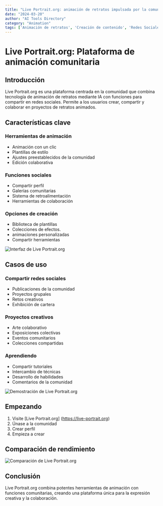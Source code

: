 ```yaml
---
title: "Live Portrait.org: animación de retratos impulsada por la comunidad"
date: "2024-03-20"
author: "AI Tools Directory"
category: "Animation"
tags: ['Animación de retratos', 'Creación de contenido', 'Redes Sociales', 'Vídeo de IA']
---
```

# Live Portrait.org: Plataforma de animación comunitaria

## Introducción

Live Portrait.org es una plataforma centrada en la comunidad que combina tecnología de animación de retratos mediante IA con funciones para compartir en redes sociales. Permite a los usuarios crear, compartir y colaborar en proyectos de retratos animados.

## Características clave

### Herramientas de animación
- Animación con un clic
- Plantillas de estilo
- Ajustes preestablecidos de la comunidad
- Edición colaborativa

### Funciones sociales
- Compartir perfil
- Galerías comunitarias
- Sistema de retroalimentación
- Herramientas de colaboración

### Opciones de creación
- Biblioteca de plantillas
- Colecciones de efectos.
- animaciones personalizadas
- Compartir herramientas

![Interfaz de Live Portrait.org](/imgs/live-portrait-org/interface.jpg)

## Casos de uso

### Compartir redes sociales
- Publicaciones de la comunidad
- Proyectos grupales
- Retos creativos
- Exhibición de cartera

### Proyectos creativos
- Arte colaborativo
- Exposiciones colectivas
- Eventos comunitarios
- Colecciones compartidas

### Aprendiendo
- Compartir tutoriales
- Intercambio de técnicas
- Desarrollo de habilidades
- Comentarios de la comunidad

![Demostración de Live Portrait.org](/imgs/live-portrait-org/demo.jpg)

## Empezando

1. Visite [Live Portrait.org] (https://live-portrait.org)
2. Únase a la comunidad
3. Crear perfil
4. Empieza a crear

## Comparación de rendimiento

![Comparación de Live Portrait.org](/imgs/live-portrait-org/comparison.jpg)

## Conclusión

Live Portrait.org combina potentes herramientas de animación con funciones comunitarias, creando una plataforma única para la expresión creativa y la colaboración.
